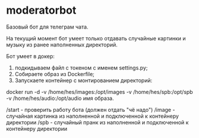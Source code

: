 # moderatorbot
Базовый бот для телеграм чата.

На текущий момент бот умеет только отдавать случайные картинки и музыку из ранее наполненных директорий.

Бот умеет в докер:
1) подкидываем файл с токеном с именем settings.py;
2) Собираете образ из Dockerfile;
3) Запускаете контейнер с монтированием директорий:

docker run -d -v /home/hes/images:/opt/images -v /home/hes/spb:/opt/spb -v /home/hes/audio:/opt/audio имя образа.

/start - проверить работу бота (должен отдать "чё надо")
/image - случайная картинка из наполненной и подключенной к контейнеру директории
/spb   - случайный пранк из наполненной и подключенной к контейнеру директории